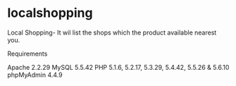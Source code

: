 # localshopping
Local Shopping- It wil list the shops which the product available nearest you.

Requirements 

Apache 2.2.29
MySQL 5.5.42
PHP 5.1.6, 5.2.17, 5.3.29, 5.4.42, 5.5.26 & 5.6.10
phpMyAdmin 4.4.9



